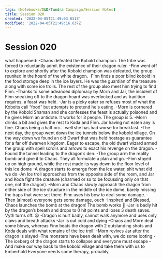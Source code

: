 ```yaml
---
tags: [Notebooks/D&D/Tundra Campaign/Session Notes]
title: Session 020
created: '2022-04-05T21:49:03.051Z'
modified: '2022-04-05T21:49:16.637Z'
---
```


# Session 020

what happened:
-Chaos defeated the Kobold champion. The tribe was forced to reluctantly admit the existence of their dragon ruler.
-Finn went off to explore and shortly after the Kobold champion was defeated, the group reunited in the hoard of the white dragon.
-Finn finds a poor blind kobold in the food storage deep in the ice layers. He was the guardian of the treasure along with some ice trolls. The rest of the group also meet him trying to find Finn. 
-Thanks to some advanced diplomacy by Morn and Jar, the incident of Finn sneaking off to the dragon hoard was overlooked and as tradition requires, a feast was held.
-Jar is a picky eater so refuses most of what the Kobolts call “food” but attempts to pretend he's eating.
-Morn is cornered by the Kobold Shaman and she confesses the feast is actually poisoned and he gives Morn an antidote. It works for 3 people. The group is 5.
-Morn drinks a bit and gives the rest to Koda and Finn. Jar having not eaten any is fine. Chaos being a half orc… well she has had worse for breakfast. 
-The next day, the group went down the ice tunnels below the kobold village.
On the way down we found an old Dwarf that was held hostage as guarantee for a far off dwarven kingdom. Eager to escape, the old dwarf wizard armed the group with spell scrolls and arrows to exact his revenge on the dragon. 
-Found the tunnel leading to the dragon’s den.
-The group arm the reality bomb and give it to Chaos. They all formulate a plan and go.
-Finn stayed up on high ground, while the rest made its way down to the floor level of this ice dome
-A dragon starts to emerge from the ice water, shit what did we do
-An Ice troll approaches from the opposite side of the room, and Jar and Koda fight the creature (charmed or so to be focussing only on that one, not the dragon).
-Morn and Chaos slowly approach the dragon from either side of the ice structure in the middle of the ice dome, barely missing the traps that were set there. Finn uses his bow to deal some damage.
-Then (almost) everyone gets some damage, ouch
-Inspired and Blessed, Chaos launches the bomb at the dragon! The bomb works 🙂
-Jar is badly hit by the dragon’s breath and drops to 0 hit points and loses 3 death saves. Vyth turns off. 😦 
-Dragon is hurt badly, cannot walk anymore and uses only claws and breath attacks
-Jar is out cold and dying
-Chaos and Morn deal some blows, whereas Finn beats the dragon with 2 outstanding shots and Koda deals with what remains of the Ice troll!
-Morn revives Jar after the dragon is slayed
-The monsters have been dealt with, we do some looting
-The iceberg of the dragon starts to collapse and everyone must escape
-And make our way back to the kobold village and take them with us to Emberhold
Everyone needs some therapy, probably
